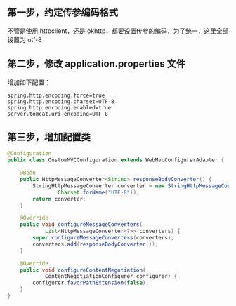 ## 第一步，约定传参编码格式

不管是使用 httpclient，还是 okhttp，都要设置传参的编码，为了统一，这里全部设置为 utf-8

## 第二步，修改 application.properties 文件

增加如下配置：

```properties
spring.http.encoding.force=true
spring.http.encoding.charset=UTF-8
spring.http.encoding.enabled=true
server.tomcat.uri-encoding=UTF-8
```

## 第三步，增加配置类

```java
@Configuration
public class CustomMVCConfiguration extends WebMvcConfigurerAdapter {

    @Bean
    public HttpMessageConverter<String> responseBodyConverter() {
        StringHttpMessageConverter converter = new StringHttpMessageConverter(
                Charset.forName("UTF-8"));
        return converter;
    }

    @Override
    public void configureMessageConverters(
            List<HttpMessageConverter<?>> converters) {
        super.configureMessageConverters(converters);
        converters.add(responseBodyConverter());
    }

    @Override
    public void configureContentNegotiation(
            ContentNegotiationConfigurer configurer) {
        configurer.favorPathExtension(false);
    }
}
```

